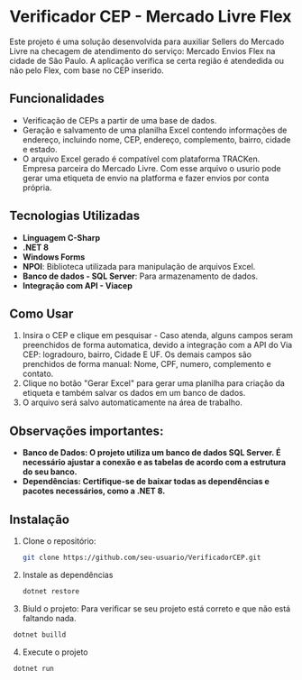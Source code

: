 # Verificador CEP - Mercado Livre Flex
Este projeto é uma solução desenvolvida para auxiliar Sellers do Mercado Livre na checagem de atendimento do serviço: Mercado Envios Flex na cidade de São Paulo.
A aplicação verifica se certa região é atendedida ou não pelo Flex, com base no CEP inserido.

## Funcionalidades
- Verificação de CEPs a partir de uma base de dados.
- Geração e salvamento de uma planilha Excel contendo informações de endereço, incluindo nome, CEP, endereço, complemento, bairro, cidade e estado.
- O arquivo Excel gerado é compatível com plataforma TRACKen. Empresa parceira do Mercado Livre. Com esse arquivo o usurio pode gerar uma etiqueta de envio na platforma e fazer envios por conta própria.

## Tecnologias Utilizadas
- **Linguagem C-Sharp**
- **.NET 8**
- **Windows Forms**
- **NPOI**: Biblioteca utilizada para manipulação de arquivos Excel.
- **Banco de dados - SQL Server**: Para armazenamento de dados.
- **Integração com API - Viacep**
  
## Como Usar
1. Insira o CEP e clique em pesquisar - Caso atenda, alguns campos seram preenchidos de forma automatica, devido a integração com a API do Via CEP: logradouro, bairro, Cidade E UF. 
Os demais campos são prenchidos de forma manual: Nome, CPF, numero, complemento e contato.
3. Clique no botão "Gerar Excel" para gerar uma planilha para criação da etiqueta e também salvar os dados em um banco de dados.
4. O arquivo será salvo automaticamente na área de trabalho.

## Observações importantes:
- **Banco de Dados: O projeto utiliza um banco de dados SQL Server. É necessário ajustar a conexão e as tabelas de acordo com a estrutura do seu banco.**
- **Dependências: Certifique-se de baixar todas as dependências e pacotes necessários, como a .NET 8.**

## Instalação
1. Clone o repositório:
   ```bash
   git clone https://github.com/seu-usuario/VerificadorCEP.git
2. Instale as dependências
   ```bash
   dotnet restore 
3. Biuld o projeto: Para verificar se seu projeto está correto e que não está faltando nada.
  ```bash
   dotnet builld
```
4. Execute o projeto
  ```bash
   dotnet run
``` 
